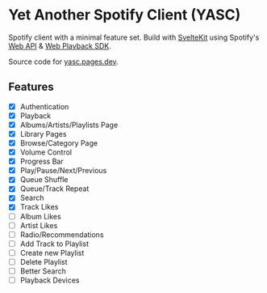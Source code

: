 # Yet Another Spotify Client (YASC)

Spotify client with a minimal feature set. Build with [SvelteKit](https://kit.svelte.dev/) using Spotify's [Web API](https://developer.spotify.com/documentation/web-api) & [Web Playback SDK](https://developer.spotify.com/documentation/web-playback-sdk).

Source code for [yasc.pages.dev](https://yasc.pages.dev/).

## Features

- [X] Authentication
- [X] Playback
- [X] Albums/Artists/Playlists Page
- [X] Library Pages
- [X] Browse/Category Page
- [X] Volume Control
- [X] Progress Bar
- [X] Play/Pause/Next/Previous
- [X] Queue Shuffle
- [X] Queue/Track Repeat
- [X] Search
- [X] Track Likes
- [ ] Album Likes
- [ ] Artist Likes
- [ ] Radio/Recommendations
- [ ] Add Track to Playlist
- [ ] Create new Playlist
- [ ] Delete Playlist
- [ ] Better Search
- [ ] Playback Devices
